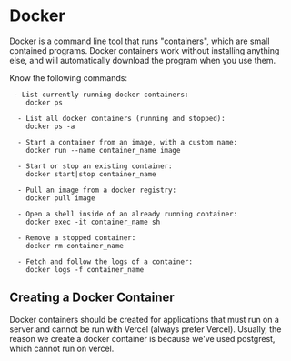 # Docker

Docker is a command line tool that runs "containers", which are small contained programs. Docker containers work without
installing anything else, and will automatically download the program when you use them.

Know the following commands:

```
 - List currently running docker containers:
    docker ps

  - List all docker containers (running and stopped):
    docker ps -a

  - Start a container from an image, with a custom name:
    docker run --name container_name image

  - Start or stop an existing container:
    docker start|stop container_name

  - Pull an image from a docker registry:
    docker pull image

  - Open a shell inside of an already running container:
    docker exec -it container_name sh

  - Remove a stopped container:
    docker rm container_name

  - Fetch and follow the logs of a container:
    docker logs -f container_name
```

## Creating a Docker Container

Docker containers should be created for applications that must run on a server and cannot be run with
Vercel (always prefer Vercel). Usually, the reason we create a docker container is because we've used
postgrest, which cannot run on vercel.
